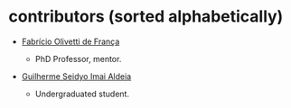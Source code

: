 contributors (sorted alphabetically)
======

* [Fabrício Olivetti de França](https://github.com/folivetti)
  * PhD Professor, mentor.

* [Guilherme Seidyo Imai Aldeia](https://github.com/gAldeia)
  * Undergraduated student.
